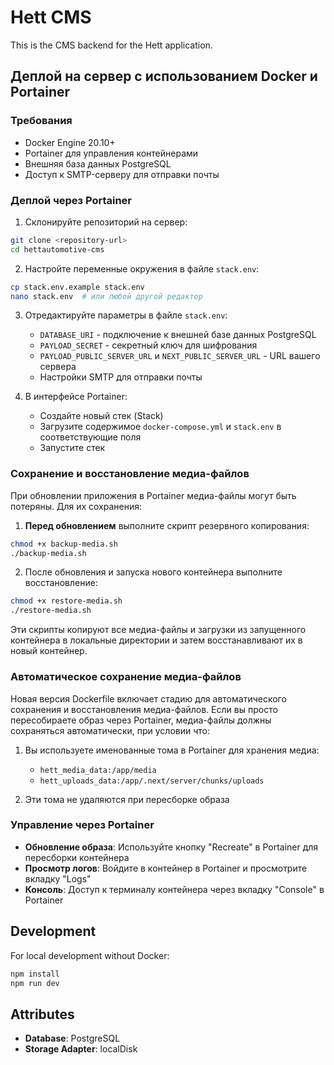 # Hett CMS

This is the CMS backend for the Hett application.

## Деплой на сервер с использованием Docker и Portainer

### Требования
- Docker Engine 20.10+
- Portainer для управления контейнерами
- Внешняя база данных PostgreSQL
- Доступ к SMTP-серверу для отправки почты

### Деплой через Portainer

1. Склонируйте репозиторий на сервер:
```bash
git clone <repository-url>
cd hettautomotive-cms
```

2. Настройте переменные окружения в файле `stack.env`:
```bash
cp stack.env.example stack.env
nano stack.env  # или любой другой редактор
```

3. Отредактируйте параметры в файле `stack.env`:
   - `DATABASE_URI` - подключение к внешней базе данных PostgreSQL
   - `PAYLOAD_SECRET` - секретный ключ для шифрования
   - `PAYLOAD_PUBLIC_SERVER_URL` и `NEXT_PUBLIC_SERVER_URL` - URL вашего сервера
   - Настройки SMTP для отправки почты

4. В интерфейсе Portainer:
   - Создайте новый стек (Stack)
   - Загрузите содержимое `docker-compose.yml` и `stack.env` в соответствующие поля
   - Запустите стек

### Сохранение и восстановление медиа-файлов

При обновлении приложения в Portainer медиа-файлы могут быть потеряны. Для их сохранения:

1. **Перед обновлением** выполните скрипт резервного копирования:
```bash
chmod +x backup-media.sh
./backup-media.sh
```

2. После обновления и запуска нового контейнера выполните восстановление:
```bash
chmod +x restore-media.sh
./restore-media.sh
```

Эти скрипты копируют все медиа-файлы и загрузки из запущенного контейнера в локальные директории и затем восстанавливают их в новый контейнер.

### Автоматическое сохранение медиа-файлов

Новая версия Dockerfile включает стадию для автоматического сохранения и восстановления медиа-файлов. Если вы просто пересобираете образ через Portainer, медиа-файлы должны сохраняться автоматически, при условии что:

1. Вы используете именованные тома в Portainer для хранения медиа:
   - `hett_media_data:/app/media`
   - `hett_uploads_data:/app/.next/server/chunks/uploads`

2. Эти тома не удаляются при пересборке образа

### Управление через Portainer

- **Обновление образа**: Используйте кнопку "Recreate" в Portainer для пересборки контейнера
- **Просмотр логов**: Войдите в контейнер в Portainer и просмотрите вкладку "Logs"
- **Консоль**: Доступ к терминалу контейнера через вкладку "Console" в Portainer

## Development

For local development without Docker:

```bash
npm install
npm run dev
```

## Attributes

- **Database**: PostgreSQL
- **Storage Adapter**: localDisk
